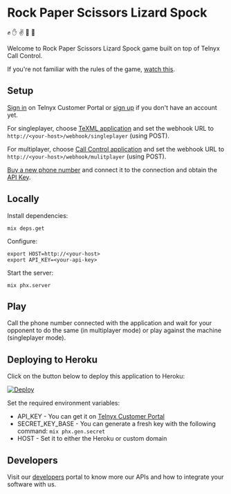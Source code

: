 # Rock Paper Scissors Lizard Spock

✊ ✋ ✌️ 🤏 🖖

Welcome to Rock Paper Scissors Lizard Spock game built on top of Telnyx Call Control.

If you're not familiar with the rules of the game, [watch this](https://www.youtube.com/watch?v=Kov2G0GouBw).

## Setup

[Sign in](https://portal.telnyx.com/#/login/sign-in) on Telnyx Customer Portal or [sign up](https://telnyx.com/sign-up) if you don't have an account yet.

For singleplayer, choose [TeXML application](https://portal.telnyx.com/#/app/call-control/texml) and set the webhook URL to `http://<your-host>/webhook/singleplayer` (using POST).

For multiplayer, choose [Call Control application](https://portal.telnyx.com/#/app/call-control/applications) and set the webhook URL to `http://<your-host>/webhook/mulitplayer` (using POST).

[Buy a new phone number](https://portal.telnyx.com/#/app/numbers/buy-numbers) and connect it to the connection and obtain the [API Key](https://portal.telnyx.com/#/app/api-keys).

## Locally

Install dependencies:

    mix deps.get

Configure:

    export HOST=http://<your-host>
    export API_KEY=<your-api-key>

Start the server:

    mix phx.server

## Play

Call the phone number connected with the application and wait for your opponent to do the same (in multiplayer mode) or play against the machine (singleplayer mode).

## Deploying to Heroku

Click on the button below to deploy this application to Heroku:

[![Deploy](https://www.herokucdn.com/deploy/button.svg)](https://heroku.com/deploy)

Set the required environment variables:

- API_KEY - You can get it on [Telnyx Customer Portal](https://portal.telnyx.com/#/app/api-keys)
- SECRET_KEY_BASE - You can generate a fresh key with the following command: `mix phx.gen.secret`
- HOST - Set it to either the Heroku or custom domain

## Developers

Visit our [developers](https://developers.telnyx.com) portal to know more our APIs and how to integrate your software with us.
